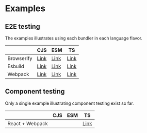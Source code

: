 # Examples

## E2E testing

The examples illustrates using each bundler in each language flavor.

|            | CJS                    | ESM                    | TS                    |
|------------|------------------------|------------------------|-----------------------|
| Browserify | [Link](browserify-cjs) | [Link](browserify-esm) | [Link](browserify-ts) |
| Esbuild    | [Link](esbuild-cjs)    | [Link](esbuild-esm)    | [Link](esbuild-ts)    |
| Webpack    | [Link](webpack-cjs)    | [Link](webpack-esm)    | [Link](webpack-ts)    |

## Component testing

Only a single example illustrating component testing exist so far.

|                 | CJS                    | ESM                    | TS                    |
|-----------------|------------------------|------------------------|-----------------------|
| React + Webpack |                        |                        | [Link](ct-react-ts)   |
